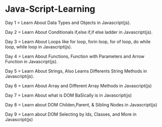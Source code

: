 # Java-Script-Learning

Day 1 = Learn About Data Types and Objects in Javascript(js).

Day 2 = Learn About Conditionals if,else if,if else ladder in Javascript(js).

Day 3 = Learn About Loops like for loop, forin loop, for of loop, do while loop, while loop in Javascript(js).

Day 4 = Learn About Functions, Function with Parameters and Arrow Function in Javascript(js). 

Day 5 = Learn About Strings, Also Learns Differents String Methods in Javascript(js).

Day 6 = Learn About Array and Different Array Methods in Javascript(js)

Day 7 = Learn About what is DOM BaSically is in Javascript(js)

Day 8 = Learn about DOM Childen,Parent, & Sibling Nodes in Javascript(js)

Day 9 = Learn about DOM Selecting by Ids, Classes, and More in Javascript(js)
